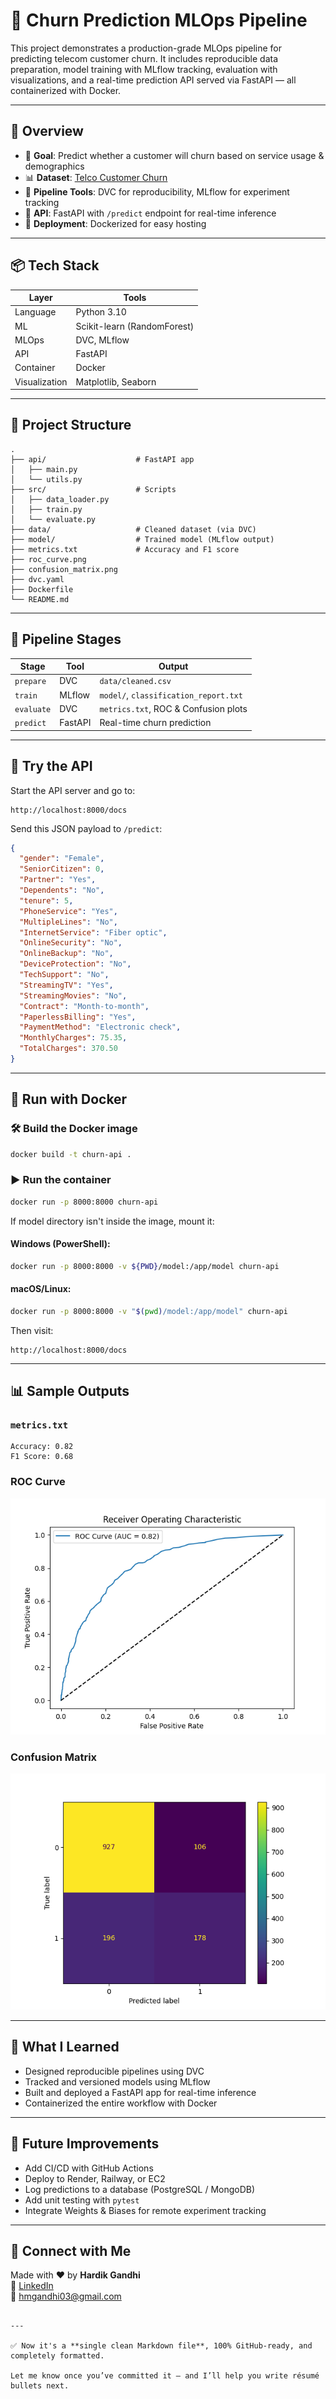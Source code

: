 # 🚀 Churn Prediction MLOps Pipeline

This project demonstrates a production-grade MLOps pipeline for predicting telecom customer churn. It includes reproducible data preparation, model training with MLflow tracking, evaluation with visualizations, and a real-time prediction API served via FastAPI — all containerized with Docker.

---

## 🧠 Overview

- 🌟 **Goal**: Predict whether a customer will churn based on service usage & demographics
- 📊 **Dataset**: [Telco Customer Churn](https://www.kaggle.com/datasets/blastchar/telco-customer-churn)
- 📁 **Pipeline Tools**: DVC for reproducibility, MLflow for experiment tracking
- 🔌 **API**: FastAPI with `/predict` endpoint for real-time inference
- 🐳 **Deployment**: Dockerized for easy hosting

---

## 📦 Tech Stack

| Layer         | Tools                                   |
|---------------|------------------------------------------|
| Language      | Python 3.10                              |
| ML            | Scikit-learn (RandomForest)              |
| MLOps         | DVC, MLflow                              |
| API           | FastAPI                                  |
| Container     | Docker                                   |
| Visualization | Matplotlib, Seaborn                      |

---

## 📁 Project Structure

```
.
├── api/                    # FastAPI app
│   ├── main.py
│   └── utils.py
├── src/                    # Scripts
│   ├── data_loader.py
│   ├── train.py
│   └── evaluate.py
├── data/                   # Cleaned dataset (via DVC)
├── model/                  # Trained model (MLflow output)
├── metrics.txt             # Accuracy and F1 score
├── roc_curve.png
├── confusion_matrix.png
├── dvc.yaml
├── Dockerfile
└── README.md
```

---

## 🔄 Pipeline Stages

| Stage     | Tool     | Output                                  |
|-----------|----------|------------------------------------------|
| `prepare` | DVC      | `data/cleaned.csv`                       |
| `train`   | MLflow   | `model/`, `classification_report.txt`    |
| `evaluate`| DVC      | `metrics.txt`, ROC & Confusion plots     |
| `predict` | FastAPI  | Real-time churn prediction               |

---

## 🥺 Try the API

Start the API server and go to:

```
http://localhost:8000/docs
```

Send this JSON payload to `/predict`:

```json
{
  "gender": "Female",
  "SeniorCitizen": 0,
  "Partner": "Yes",
  "Dependents": "No",
  "tenure": 5,
  "PhoneService": "Yes",
  "MultipleLines": "No",
  "InternetService": "Fiber optic",
  "OnlineSecurity": "No",
  "OnlineBackup": "No",
  "DeviceProtection": "No",
  "TechSupport": "No",
  "StreamingTV": "Yes",
  "StreamingMovies": "No",
  "Contract": "Month-to-month",
  "PaperlessBilling": "Yes",
  "PaymentMethod": "Electronic check",
  "MonthlyCharges": 75.35,
  "TotalCharges": 370.50
}
```

---

## 🐳 Run with Docker

### 🛠️ Build the Docker image

```bash
docker build -t churn-api .
```

### ▶️ Run the container

```bash
docker run -p 8000:8000 churn-api
```

If model directory isn't inside the image, mount it:

#### Windows (PowerShell):
```bash
docker run -p 8000:8000 -v ${PWD}/model:/app/model churn-api
```

#### macOS/Linux:
```bash
docker run -p 8000:8000 -v "$(pwd)/model:/app/model" churn-api
```

Then visit:
```
http://localhost:8000/docs
```

---

## 📊 Sample Outputs

### `metrics.txt`
```
Accuracy: 0.82
F1 Score: 0.68
```

### ROC Curve

![ROC Curve](roc_curve.png)

### Confusion Matrix

![Confusion Matrix](confusion_matrix.png)

---

## 🧠 What I Learned

- Designed reproducible pipelines using DVC
- Tracked and versioned models using MLflow
- Built and deployed a FastAPI app for real-time inference
- Containerized the entire workflow with Docker

---

## 🚀 Future Improvements

- Add CI/CD with GitHub Actions
- Deploy to Render, Railway, or EC2
- Log predictions to a database (PostgreSQL / MongoDB)
- Add unit testing with `pytest`
- Integrate Weights & Biases for remote experiment tracking

---

## 🤝 Connect with Me

Made with ❤️ by **Hardik Gandhi**  
🔗 [LinkedIn](https://www.linkedin.com/in/hardik-gandhi/)  
📧 hmgandhi03@gmail.com 
```

---

✅ Now it's a **single clean Markdown file**, 100% GitHub-ready, and completely formatted.

Let me know once you’ve committed it — and I’ll help you write résumé bullets next.

